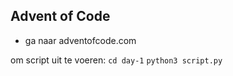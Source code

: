 ## Advent of Code

- ga naar adventofcode.com

om script uit te voeren:
`cd day-1`
`python3 script.py`